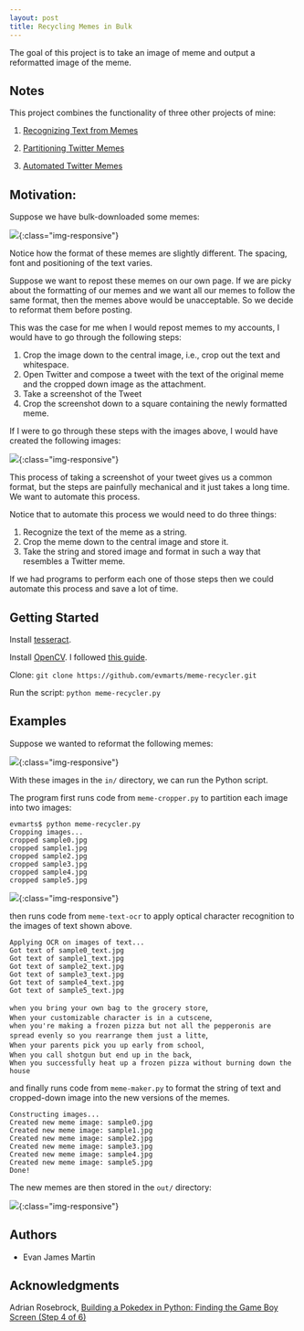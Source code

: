 ```yaml
---
layout: post
title: Recycling Memes in Bulk
---
```


The goal of this project is to take an image of meme and output a reformatted image of the meme. 

## Notes

This project combines the functionality of three other projects of mine: 

1. [Recognizing Text from Memes](https://evmarts.github.io/blog/2017/07/26/meme-text-ocr/)

2. [Partitioning Twitter Memes](https://evmarts.github.io/blog/2017/08/12/meme-cropper/)

3. [Automated Twitter Memes](https://evmarts.github.io/blog/2017/08/03/meme-maker/)

## Motivation:

Suppose we have bulk-downloaded some memes: 

![](/blog/_img/figs/meme-recycler/unformatted.png){:class="img-responsive"}

Notice how the format of these memes are slightly different. The spacing, font and positioning of the text varies.

Suppose we want to repost these memes on our own page. If we are picky about the formatting of our memes and we want all our memes to follow the same format, then the memes above would be unacceptable. So we decide to reformat them before posting.

This was the case for me when I would repost memes to my accounts, I would have to go through the following steps:

1. Crop the image down to the central image, i.e., crop out the text and whitespace. 
2. Open Twitter and compose a tweet with the text of the original meme and the cropped down image as the attachment.
3. Take a screenshot of the Tweet
4. Crop the screenshot down to a square containing the newly formatted meme. 

If I were to go through these steps with the images above, I would have created the following images: 

![](/blog/_img/figs/meme-recycler/formatted.png){:class="img-responsive"}

This process of taking a screenshot of your tweet gives us a common format, but the steps are painfully mechanical and it just takes a long time. We want to automate this process.

Notice that to automate this process we would need to do three things:

1. Recognize the text of the meme as a string.
2. Crop the meme down to the central image and store it. 
3. Take the string and stored image and format in such a way that resembles a Twitter meme. 

If we had programs to perform each one of those steps then we could automate this process and save a lot of time. 

## Getting Started

Install [tesseract](https://github.com/tesseract-ocr/tesseract/wiki).

Install [OpenCV](https://opencv.org/). I followed [this guide](https://www.pyimagesearch.com/2016/12/19/install-opencv-3-on-macos-with-homebrew-the-easy-way/). 

Clone:
```git clone https://github.com/evmarts/meme-recycler.git```

Run the script:
```python meme-recycler.py```

## Examples

Suppose we wanted to reformat the following memes:

![](/blog/_img/figs/meme-recycler/unformatted.png){:class="img-responsive"}

With these images in the ```in/``` directory, we can run the Python script.

The program first runs code from  ```meme-cropper.py``` to partition each image into two images:

~~~
evmarts$ python meme-recycler.py
Cropping images...
cropped sample0.jpg
cropped sample1.jpg
cropped sample2.jpg
cropped sample3.jpg
cropped sample4.jpg
cropped sample5.jpg
~~~

![](/blog/_img/figs/meme-recycler/components.png){:class="img-responsive"}

then runs code from ```meme-text-ocr``` to apply optical character recognition to the images of text shown above.

~~~
Applying OCR on images of text...
Got text of sample0_text.jpg
Got text of sample1_text.jpg
Got text of sample2_text.jpg
Got text of sample3_text.jpg
Got text of sample4_text.jpg
Got text of sample5_text.jpg
~~~

```when you bring your own bag to the grocery store```,   
```When your customizable character is in a cutscene```,   
```when you're making a frozen pizza but not all the pepperonis are spread evenly so you rearrange them just a litte```,  
```When your parents pick you up early from school```,   
```When you call shotgun but end up in the back```,   
```When you successfully heat up a frozen pizza without burning down the house```

and finally runs code from ```meme-maker.py``` to format the string of text and cropped-down image into the new versions of the memes.

~~~
Constructing images...
Created new meme image: sample0.jpg
Created new meme image: sample1.jpg
Created new meme image: sample2.jpg
Created new meme image: sample3.jpg
Created new meme image: sample4.jpg
Created new meme image: sample5.jpg
Done!
~~~

The new memes are then stored in the ```out/``` directory:

![](/blog/_img/figs/meme-recycler/formatted.png){:class="img-responsive"}

## Authors

* Evan James Martin

## Acknowledgments

Adrian Rosebrock, [Building a Pokedex in Python: Finding the Game Boy Screen (Step 4 of 6)](https://www.pyimagesearch.com/2014/04/21/building-pokedex-python-finding-game-boy-screen-step-4-6/)
